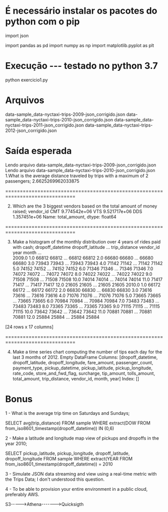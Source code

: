 # É necessário instalar os pacotes do python com o pip

import json

import pandas as pd
import numpy as np
import matplotlib.pyplot as plt


# Execução --- testado no python 3.7

python exercicio1.py


# Arquivos 

data-sample_data-nyctaxi-trips-2009-json_corrigido.json
data-sample_data-nyctaxi-trips-2010-json_corrigido.json
data-sample_data-nyctaxi-trips-2011-json_corrigido.json
data-sample_data-nyctaxi-trips-2012-json_corrigido.json


# Saída esperada

Lendo arquivo data-sample_data-nyctaxi-trips-2009-json_corrigido.json
Lendo arquivo data-sample_data-nyctaxi-trips-2010-json_corrigido.json
1.What is the average distance traveled by trips with a maximum of 2 passengers;
2.6625269962033875

==============================================================================

2. Which are the 3 biggest vendors based on the total amount of money raised;
vendor_id
CMT    9.774542e+06
VTS    9.521717e+06
DDS    1.357451e+06
Name: total_amount, dtype: float64

==============================================================================

3. Make a histogram of the monthly distribution over 4 years of rides paid with cash;
              dropoff_datetime  dropoff_latitude    ...      trip_distance  vendor_id
year   month                                        ...                              
2009.0 1.0               66812             66812    ...              66812      66812
       2.0               66680             66680    ...              66680      66680
       3.0               73943             73943    ...              73943      73943
       4.0               71142             71142    ...              71142      71142
       5.0               74152             74152    ...              74152      74152
       6.0               71346             71346    ...              71346      71346
       7.0               74072             74072    ...              74072      74072
       8.0               74022             74022    ...              74022      74022
       9.0               71508             71508    ...              71508      71508
       10.0              74014             74014    ...              74014      74014
       11.0              71417             71417    ...              71417      71417
       12.0              21605             21605    ...              21605      21605
2010.0 1.0               66172             66172    ...              66172      66172
       2.0               66830             66830    ...              66830      66830
       3.0               73616             73616    ...              73616      73616
       4.0               71076             71076    ...              71076      71076
       5.0               73665             73665    ...              73665      73665
       6.0               70984             70984    ...              70984      70984
       7.0               73483             73483    ...              73483      73483
       8.0               73365             73365    ...              73365      73365
       9.0               71115             71115    ...              71115      71115
       10.0              73642             73642    ...              73642      73642
       11.0              70881             70881    ...              70881      70881
       12.0              25884             25884    ...              25884      25884

[24 rows x 17 columns]

==============================================================================

4. Make a time series chart computing the number of tips each day for the last 3 months of 2012.
Empty DataFrame
Columns: [dropoff_datetime, dropoff_latitude, dropoff_longitude, fare_amount, passenger_count, payment_type, pickup_datetime, pickup_latitude, pickup_longitude, rate_code, store_and_fwd_flag, surcharge, tip_amount, tolls_amount, total_amount, trip_distance, vendor_id, month, year]
Index: []



# Bonus

1 - What is the average trip time on Saturdays and Sundays;

SELECT avg(trip_distance)  FROM sample 
WHERE extract(DOW FROM from_iso8601_timestamp(dropoff_datetime)) IN (0,6) 


2 - Make a latitude and longitude map view of pickups and dropoffs in the year 2010;

SELECT pickup_latitude, pickup_longitude, dropoff_latitude, dropoff_longitude  FROM sample 
WHERE extract(YEAR FROM from_iso8601_timestamp(dropoff_datetime)) = 2010


3 - Simulate JSON data streaming and view using a real-time metric with the Trips Data;
I don't understood this question.

4 - To be able to provision your entire environment in a public cloud, preferably AWS.

S3----->Athena------->Quicksigth
